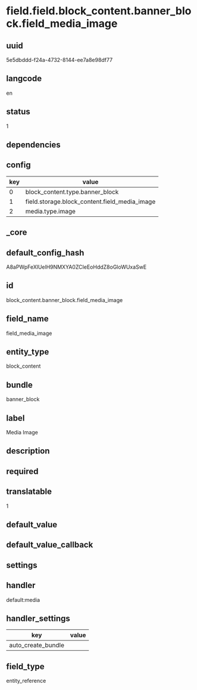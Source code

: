 # field.field.block_content.banner_block.field_media_image

## uuid
5e5dbddd-f24a-4732-8144-ee7a8e98df77

## langcode
en

## status
1

## dependencies

## config
|key|value|
|-|-|
|0|block_content.type.banner_block|
|1|field.storage.block_content.field_media_image|
|2|media.type.image|


## _core

## default_config_hash
A8aPWpFeXlUelH9NMXYA0ZCIeEoHddZ8oGloWUxaSwE

## id
block_content.banner_block.field_media_image

## field_name
field_media_image

## entity_type
block_content

## bundle
banner_block

## label
Media Image

## description


## required


## translatable
1

## default_value


## default_value_callback


## settings

## handler
default:media

## handler_settings
|key|value|
|-|-|
|auto_create_bundle||


## field_type
entity_reference
